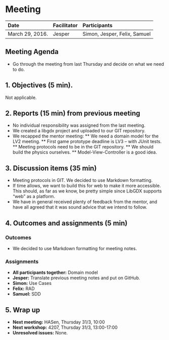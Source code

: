 # Meeting
| Date | Facilitator | Participants |
|:---|:---|:---| 
| March 29, 2016. | Jesper | Simon, Jesper, Felix, Samuel |

## Meeting Agenda
* Go through the meeting from last Thursday and decide on what we need to do.


## 1. Objectives (5 min).
Not applicable.

## 2. Reports (15 min) from previous meeting
* No individual responsibility was assigned from the last meeting. 
* We created a libgdx project and uploaded to our GIT repository.
* We recapped the mentor meeting:
** We need a domain model for the LV2 meeting.
** First game prototype deadline is LV3 – with JUnit tests.
** Meeting protocols need to be in the GIT repository. 
** We should build the physics ourselves.
** Model-View-Controller is a good idea.

## 3. Discussion items (35 min) 
* Meeting protocols in GIT. We decided to use Markdown formatting.
* If time allows, we want to build this for web to make it more accessible. This should, as far as we know, be pretty simple since LibGDX supports “web” as a platform.
* We have in general received plenty of feedback from the mentor, and have all agreed that it was sound advice that we intend to follow.

## 4. Outcomes and assignments (5 min) 
### Outcomes
* We decided to use Markdown formatting for meeting notes.

### Assignments
* **All participants together:** Domain model
* **Jesper:** Translate previous meeting notes and put on GitHub.
* **Simon:** Use Cases
* **Felix:** RAD
* **Samuel:** SDD

## 5. Wrap up
* **Next meeting:** HASen, Thursday 31/3, 10:00
* **Next workshop:** 4207, Thursday 31/3, 13:00-17:00
* **Unresolved issues:** None.
